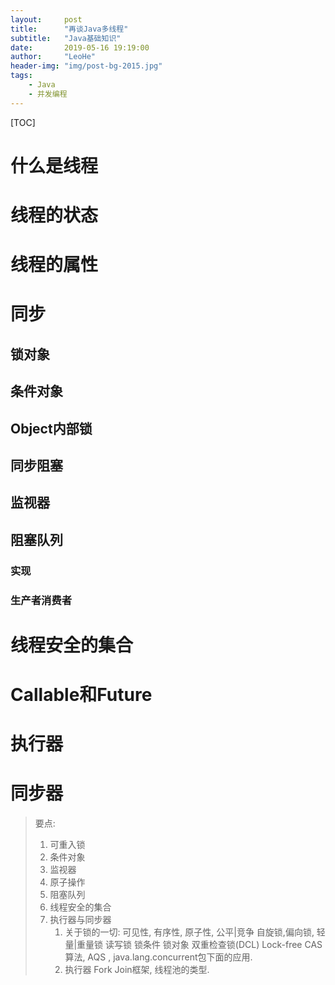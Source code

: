 ```yaml
---
layout:     post
title:      "再谈Java多线程"
subtitle:   "Java基础知识"
date:       2019-05-16 19:19:00
author:     "LeoHe"
header-img: "img/post-bg-2015.jpg"
tags:
    - Java
	- 并发编程
---
```


[TOC]

# 什么是线程

# 线程的状态

# 线程的属性

# 同步

## 锁对象

## 条件对象

## Object内部锁

## 同步阻塞

## 监视器





## 阻塞队列

### 实现

### 生产者消费者

# 线程安全的集合

# Callable和Future

# 执行器

# 同步器







>要点:
>
>	1. 可重入锁
> 	2. 条件对象
> 	3. 监视器
> 	4. 原子操作
> 	5. 阻塞队列
> 	6. 线程安全的集合
> 	7. 执行器与同步器
>      	1. 关于锁的一切: 可见性, 有序性, 原子性, 公平|竞争  自旋锁,偏向锁, 轻量|重量锁  读写锁 锁条件 锁对象 双重检查锁(DCL)  Lock-free  CAS 算法, AQS ,  java.lang.concurrent包下面的应用.
>      	2. 执行器 Fork Join框架, 线程池的类型.